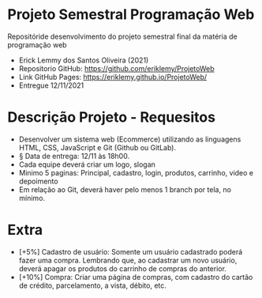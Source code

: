 # Projeto Semestral Programação Web
Repositóride desenvolvimento do projeto semestral final da matéria de programação web

- Erick Lemmy dos Santos Oliveira (2021)
- Repositorio GitHub: https://github.com/eriklemy/ProjetoWeb
- Link GitHub Pages: https://eriklemy.github.io/ProjetoWeb/
- Entregue 12/11/2021 
  
# Descrição Projeto - Requesitos
- Desenvolver um sistema web (Ecommerce) utilizando as linguagens HTML, CSS, JavaScript e Git (Github ou GitLab).
- § Data de entrega: 12/11 às 18h00.
- Cada equipe deverá criar um logo, slogan 
- Minimo 5 paginas: Principal, cadastro, login, produtos, carrinho, video e depoimento
- Em relação ao Git, deverá haver pelo menos 1 branch por tela, no mínimo. 

# Extra 
- [+5%] Cadastro de usuário: Somente um usuário cadastrado poderá fazer uma compra. Lembrando que, ao cadastrar um
novo usuário, deverá apagar os produtos do carrinho de compras do anterior.
- [+10%] Compra: Criar uma página de compras, com cadastro do cartão de crédito, parcelamento, a vista, débito, etc. 